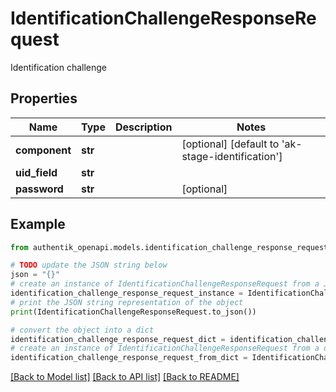 # IdentificationChallengeResponseRequest

Identification challenge

## Properties

Name | Type | Description | Notes
------------ | ------------- | ------------- | -------------
**component** | **str** |  | [optional] [default to 'ak-stage-identification']
**uid_field** | **str** |  | 
**password** | **str** |  | [optional] 

## Example

```python
from authentik_openapi.models.identification_challenge_response_request import IdentificationChallengeResponseRequest

# TODO update the JSON string below
json = "{}"
# create an instance of IdentificationChallengeResponseRequest from a JSON string
identification_challenge_response_request_instance = IdentificationChallengeResponseRequest.from_json(json)
# print the JSON string representation of the object
print(IdentificationChallengeResponseRequest.to_json())

# convert the object into a dict
identification_challenge_response_request_dict = identification_challenge_response_request_instance.to_dict()
# create an instance of IdentificationChallengeResponseRequest from a dict
identification_challenge_response_request_from_dict = IdentificationChallengeResponseRequest.from_dict(identification_challenge_response_request_dict)
```
[[Back to Model list]](../README.md#documentation-for-models) [[Back to API list]](../README.md#documentation-for-api-endpoints) [[Back to README]](../README.md)


